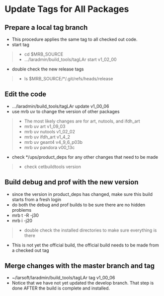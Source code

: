 Update Tags for All Packages
==============================================================

Prepare a local tag branch
----------------------------------------------------------

-   This procedure applies the same tag to all checked out code.
-   start tag

> -   cd \$MRB\_SOURCE
> -   …/laradmin/build\_tools/tagLAr start v1\_02\_00

-   double check the new release tags

> -   ls \$MRB\_SOURCE/\*/.git/refs/heads/release

Edit the code
--------------------------------

-   …/laradmin/build\_tools/tagLAr update v1\_00\_06
-   use mrb uv to change the version of other packages

> -   The most likely changes are for art, nutools, and ifdh\_art
> -   mrb uv art v1\_09\_03
> -   mrb uv nutools v1\_02\_02
> -   mrb uv ifdh\_art v1\_4\_2
> -   mrb uv geant4 v4\_9\_6\_p03b
> -   mrb uv pandora v00\_13c

-   check \*/ups/product\_deps for any other changes that need to be made

> -   check cetbuildtools version

Build debug and prof with the new version
----------------------------------------------------------------------------------------

-   since the version in product\_deps has changed, make sure this build starts from a fresh login
-   do both the debug and prof builds to be sure there are no hidden problems
-   mrb t -R -j30
-   mrb i -j20

> -   double check the installed directories to make sure everything is there

-   This is not yet the official build, the official build needs to be made from a checked out tag

Merge changes with the master branch and tag
----------------------------------------------------------------------------------------------

-   \~/larsoft/laradmin/build\_tools/tagLAr tag v1\_00\_06
-   Notice that we have not yet updated the develop branch. That step is done AFTER the build is complete and installed.
